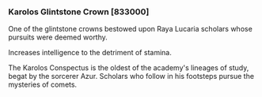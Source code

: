 ### Karolos Glintstone Crown [833000]

One of the glintstone crowns bestowed upon Raya Lucaria scholars whose pursuits were deemed worthy.

Increases intelligence to the detriment of stamina.

The Karolos Conspectus is the oldest of the academy's lineages of study, begat by the sorcerer Azur. Scholars who follow in his footsteps pursue the mysteries of comets.